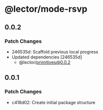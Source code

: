 # @lector/mode-rsvp

## 0.0.2

### Patch Changes

- 246535d: Scaffold previous local progress
- Updated dependencies [246535d]
  - @lector/primitives@0.0.2

## 0.0.1

### Patch Changes

- c418d02: Create initial package structure
